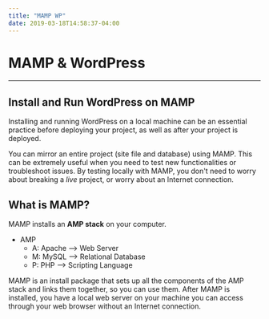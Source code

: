 ```yaml
---
title: "MAMP WP"
date: 2019-03-18T14:58:37-04:00
---
```


# MAMP & WordPress  

***  

## Install and Run WordPress on MAMP  

Installing and running WordPress on a local machine can be an essential practice before deploying your project, as well as after your project is deployed.  

You can mirror an entire project (site file and database) using MAMP. This can be extremely useful when you need to test new functionalities or troubleshoot issues. By testing locally with MAMP, you don't need to worry about breaking a *live* project, or worry about an Internet connection.  

## What is MAMP?  

MAMP installs an **AMP stack** on your computer.  

* AMP  
    - A: Apache --> Web Server
    - M: MySQL  --> Relational Database  
    - P: PHP  --> Scripting Language  

MAMP is an install package that sets up all the components of the AMP stack and links them together, so you can use them. After MAMP is installed, you have a local web server on your machine you can access through your web browser without an Internet connection.  